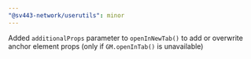 ```yaml
---
"@sv443-network/userutils": minor
---
```


Added `additionalProps` parameter to `openInNewTab()` to add or overwrite anchor element props (only if `GM.openInTab()` is unavailable)

